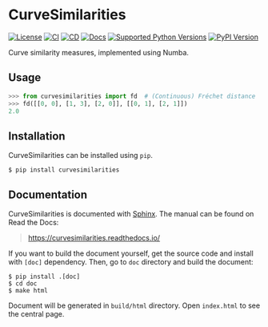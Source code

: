 # CurveSimilarities

[![License](https://img.shields.io/github/license/JSS95/curvesimilarities)](https://github.com/JSS95/curvesimilarities/blob/master/LICENSE)
[![CI](https://github.com/JSS95/curvesimilarities/actions/workflows/ci.yml/badge.svg)](https://github.com/JSS95/curvesimilarities/actions/workflows/ci.yml)
[![CD](https://github.com/JSS95/curvesimilarities/actions/workflows/cd.yml/badge.svg)](https://github.com/JSS95/curvesimilarities/actions/workflows/cd.yml)
[![Docs](https://readthedocs.org/projects/curvesimilarities/badge/?version=latest)](https://curvesimilarities.readthedocs.io/en/latest/?badge=latest)
[![Supported Python Versions](https://img.shields.io/pypi/pyversions/curvesimilarities.svg)](https://pypi.python.org/pypi/curvesimilarities/)
[![PyPI Version](https://img.shields.io/pypi/v/curvesimilarities.svg)](https://pypi.python.org/pypi/curvesimilarities/)

Curve similarity measures, implemented using Numba.

## Usage

```python
>>> from curvesimilarities import fd  # (Continuous) Fréchet distance
>>> fd([[0, 0], [1, 3], [2, 0]], [[0, 1], [2, 1]])
2.0
```

## Installation

CurveSimilarities can be installed using `pip`.

```
$ pip install curvesimilarities
```

## Documentation

CurveSimilarities is documented with [Sphinx](https://pypi.org/project/Sphinx/).
The manual can be found on Read the Docs:

> https://curvesimilarities.readthedocs.io/

If you want to build the document yourself, get the source code and install with `[doc]` dependency.
Then, go to `doc` directory and build the document:

```
$ pip install .[doc]
$ cd doc
$ make html
```

Document will be generated in `build/html` directory. Open `index.html` to see the central page.
